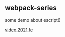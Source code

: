## webpack-series

some demo about escript6

[video 2021 fe](https://www.bilibili.com/video/BV1sN411974w?p=5&spm_id_from=pageDriver)
